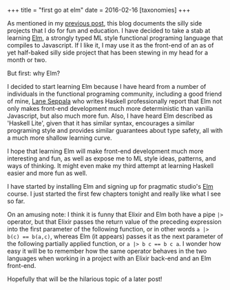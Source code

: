 +++
title = "first go at elm"
date = 2016-02-16
[taxonomies]
+++

As mentioned in my [previous post](2016-02-14-silly-side-projects.html), this
blog documents the silly side projects that I do for fun and education.  I have
decided to take a stab at learning [Elm](https://elm-lang.org/), a strongly
typed ML style functional programing language that compiles to Javascript.  If
I like it, I may use it as the front-end of an as of yet half-baked silly side
project that has been stewing in my head for a month or two.

But first: why Elm?

I decided to start learning Elm because I have heard from a number of
individuals in the functional programing community, including a good friend of
mine, [Lane Seppala](https://github.com/lseppala) who writes Haskell
professionally report that Elm not only makes front-end development much more
deterministic than vanilla Javascript, but also much more fun.  Also, I have
heard Elm described as 'Haskell Lite', given that it has similar syntax,
encourages a similar programing style and provides similar guarantees about
type safety, all with a much more shallow learning curve.

I hope that learning Elm will make front-end development much more interesting
and fun, as well as expose me to ML style ideas, patterns, and ways of
thinking. It might even make my third attempt at learning Haskell easier and
more fun as well.

I have started by installing Elm and signing up for pragmatic studio's
[Elm](https://pragmaticstudio.com/elm) course.  I just started the first few
chapters tonight and really like what I see so far.

On an amusing note: I think it is funny that Elixir and Elm both have a pipe
`|>` operator, but that Elixir passes the return value of the preceding
expression into the first parameter of the following function, or in other
words `a |> b(c) == b(a,c)`, whereas Elm (it appears) passes it as the next
parameter of the following partially applied function, or `a |> b c == b c a`.
I wonder how easy it will be to remember how the same operator behaves in the
two languages when working in a project with an Elixir back-end and an Elm
front-end.

Hopefully that will be the hilarious topic of a later post!
